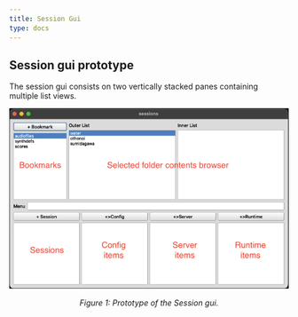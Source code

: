 ```yaml
---
title: Session Gui
type: docs
---
```


## Session gui prototype

The session gui consists on two vertically stacked panes containing multiple list views.

![Session Gui](images/sessiongui.jpg)
<p style="text-align: center;"><i>Figure 1: Prototype of the Session gui.</i></p>

